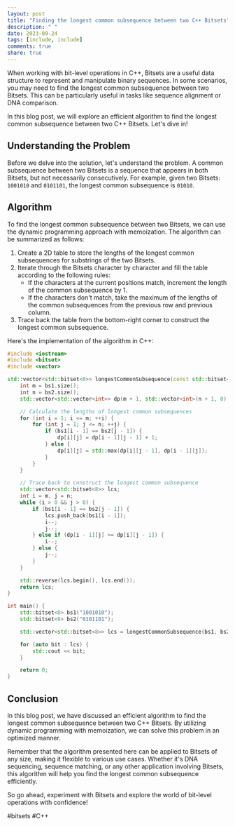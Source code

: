 ```yaml
---
layout: post
title: "Finding the longest common subsequence between two C++ Bitsets"
description: " "
date: 2023-09-24
tags: [include, include]
comments: true
share: true
---
```


When working with bit-level operations in C++, Bitsets are a useful data structure to represent and manipulate binary sequences. In some scenarios, you may need to find the longest common subsequence between two Bitsets. This can be particularly useful in tasks like sequence alignment or DNA comparison.

In this blog post, we will explore an efficient algorithm to find the longest common subsequence between two C++ Bitsets. Let's dive in!

## Understanding the Problem
Before we delve into the solution, let's understand the problem. A common subsequence between two Bitsets is a sequence that appears in both Bitsets, but not necessarily consecutively. For example, given two Bitsets: `1001010` and `0101101`, the longest common subsequence is `01010`.

## Algorithm

To find the longest common subsequence between two Bitsets, we can use the dynamic programming approach with memoization. The algorithm can be summarized as follows:

1. Create a 2D table to store the lengths of the longest common subsequences for substrings of the two Bitsets.
2. Iterate through the Bitsets character by character and fill the table according to the following rules:
   - If the characters at the current positions match, increment the length of the common subsequence by 1.
   - If the characters don't match, take the maximum of the lengths of the common subsequences from the previous row and previous column.
3. Trace back the table from the bottom-right corner to construct the longest common subsequence.

Here's the implementation of the algorithm in C++:

```cpp
#include <iostream>
#include <bitset>
#include <vector>

std::vector<std::bitset<8>> longestCommonSubsequence(const std::bitset<8>& bs1, const std::bitset<8>& bs2) {
    int m = bs1.size();
    int n = bs2.size();
    std::vector<std::vector<int>> dp(m + 1, std::vector<int>(n + 1, 0));

    // Calculate the lengths of longest common subsequences
    for (int i = 1; i <= m; ++i) {
        for (int j = 1; j <= n; ++j) {
            if (bs1[i - 1] == bs2[j - 1]) {
                dp[i][j] = dp[i - 1][j - 1] + 1;
            } else {
                dp[i][j] = std::max(dp[i][j - 1], dp[i - 1][j]);
            }
        }
    }

    // Trace back to construct the longest common subsequence
    std::vector<std::bitset<8>> lcs;
    int i = m, j = n;
    while (i > 0 && j > 0) {
        if (bs1[i - 1] == bs2[j - 1]) {
            lcs.push_back(bs1[i - 1]);
            i--;
            j--;
        } else if (dp[i - 1][j] >= dp[i][j - 1]) {
            i--;
        } else {
            j--;
        }
    }

    std::reverse(lcs.begin(), lcs.end());
    return lcs;
}

int main() {
    std::bitset<8> bs1("1001010");
    std::bitset<8> bs2("0101101");

    std::vector<std::bitset<8>> lcs = longestCommonSubsequence(bs1, bs2);

    for (auto bit : lcs) {
        std::cout << bit;
    }

    return 0;
}
```

## Conclusion

In this blog post, we have discussed an efficient algorithm to find the longest common subsequence between two C++ Bitsets. By utilizing dynamic programming with memoization, we can solve this problem in an optimized manner.

Remember that the algorithm presented here can be applied to Bitsets of any size, making it flexible to various use cases. Whether it's DNA sequencing, sequence matching, or any other application involving Bitsets, this algorithm will help you find the longest common subsequence efficiently.

So go ahead, experiment with Bitsets and explore the world of bit-level operations with confidence!

#bitsets #C++